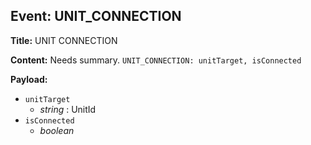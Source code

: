 ## Event: UNIT_CONNECTION

**Title:** UNIT CONNECTION

**Content:**
Needs summary.
`UNIT_CONNECTION: unitTarget, isConnected`

**Payload:**
- `unitTarget`
  - *string* : UnitId
- `isConnected`
  - *boolean*
